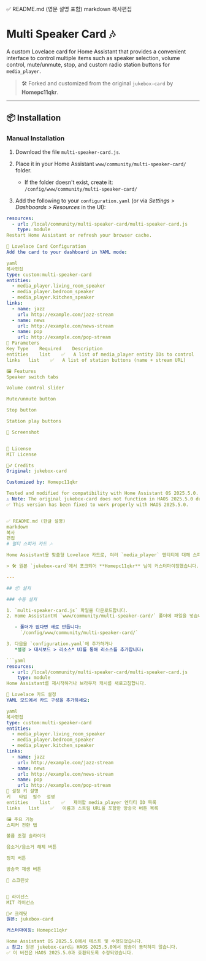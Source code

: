 ✅ README.md (영문 설명 포함)
markdown
복사편집
# Multi Speaker Card 🎶

A custom Lovelace card for Home Assistant that provides a convenient interface to control multiple items such as speaker selection, volume control, mute/unmute, stop, and custom radio station buttons for `media_player`.

> 🛠️ Forked and customized from the original `jukebox-card` by **Homepc11qkr**.

---

## 📦 Installation

### Manual Installation

1. Download the file `multi-speaker-card.js`.
2. Place it in your Home Assistant `www/community/multi-speaker-card/` folder.

   - If the folder doesn't exist, create it:  
     `/config/www/community/multi-speaker-card/`

3. Add the following to your `configuration.yaml` (or via *Settings > Dashboards > Resources* in the UI):

```yaml
resources:
  - url: /local/community/multi-speaker-card/multi-speaker-card.js
    type: module
Restart Home Assistant or refresh your browser cache.

🧩 Lovelace Card Configuration
Add the card to your dashboard in YAML mode:

yaml
복사편집
type: custom:multi-speaker-card
entities:
  - media_player.living_room_speaker
  - media_player.bedroom_speaker
  - media_player.kitchen_speaker
links:
  - name: jazz
    url: http://example.com/jazz-stream
  - name: news
    url: http://example.com/news-stream
  - name: pop
    url: http://example.com/pop-stream
🔑 Parameters
Key	Type	Required	Description
entities	list	✅	A list of media_player entity IDs to control
links	list	✅	A list of station buttons (name + stream URL)

🖼️ Features
Speaker switch tabs

Volume control slider

Mute/unmute button

Stop button

Station play buttons

📸 Screenshot


📄 License
MIT License

🙋‍♂️ Credits
Original: jukebox-card

Customized by: Homepc11qkr

Tested and modified for compatibility with Home Assistant OS 2025.5.0.
⚠️ Note: The original jukebox-card does not function in HAOS 2025.5.0 due to version issues.
✅ This version has been fixed to work properly with HAOS 2025.5.0.


✅ README.md (한글 설명)
markdown
복사
편집
# 멀티 스피커 카드 🎶

Home Assistant용 맞춤형 Lovelace 카드로, 여러 `media_player` 엔티티에 대해 스피커 선택, 볼륨 조절, 음소거/해제, 정지, 사용자 정의 라디오 방송국 버튼 등을 제어할 수 있는 편리한 인터페이스를 제공합니다.

> 🛠️ 원본 `jukebox-card`에서 포크되어 **Homepc11qkr** 님이 커스터마이징했습니다.

---

## 📦 설치

### 수동 설치

1. `multi-speaker-card.js` 파일을 다운로드합니다.  
2. Home Assistant의 `www/community/multi-speaker-card/` 폴더에 파일을 넣습니다.

   - 폴더가 없다면 새로 만듭니다:  
     `/config/www/community/multi-speaker-card/`

3. 다음을 `configuration.yaml`에 추가하거나  
   *설정 > 대시보드 > 리소스* UI를 통해 리소스를 추가합니다:

```yaml
resources:
  - url: /local/community/multi-speaker-card/multi-speaker-card.js
    type: module
Home Assistant를 재시작하거나 브라우저 캐시를 새로고침합니다.

🧩 Lovelace 카드 설정
YAML 모드에서 카드 구성을 추가하세요:

yaml
복사편집
type: custom:multi-speaker-card
entities:
  - media_player.living_room_speaker
  - media_player.bedroom_speaker
  - media_player.kitchen_speaker
links:
  - name: jazz
    url: http://example.com/jazz-stream
  - name: news
    url: http://example.com/news-stream
  - name: pop
    url: http://example.com/pop-stream
🔑 설정 키 설명
키	타입	필수	설명
entities	list	✅	제어할 media_player 엔티티 ID 목록
links	list	✅	이름과 스트림 URL을 포함한 방송국 버튼 목록

🖼️ 주요 기능
스피커 전환 탭

볼륨 조절 슬라이더

음소거/음소거 해제 버튼

정지 버튼

방송국 재생 버튼

📸 스크린샷


📄 라이선스
MIT 라이선스

🙋‍♂️ 크레딧
원본: jukebox-card

커스터마이징: Homepc11qkr

Home Assistant OS 2025.5.0에서 테스트 및 수정되었습니다.
⚠️ 참고: 원본 jukebox-card는 HAOS 2025.5.0에서 방송이 동작하지 않습니다.
✅ 이 버전은 HAOS 2025.5.0과 호환되도록 수정되었습니다.

 
